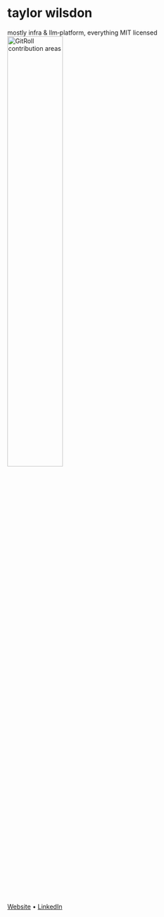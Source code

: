 # taylor wilsdon

mostly infra & llm‑platform, everything MIT licensed
<a href="https://gitroll.io/profile/uvJR2kh5vgxfsaJixVvghF0p2Ak32/stacks"><img src="https://github.com/user-attachments/assets/d7854b75-e4fb-499d-8d5d-f84ddcc02b52" width="50%" alt="GitRoll contribution areas"/></a>

[Website](https://taylorwilsdon.com) • [LinkedIn](https://linkedin.com/in/taylorbarrettwilsdon)
